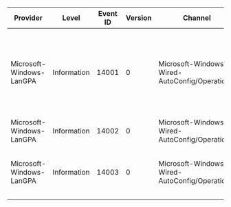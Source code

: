Provider                  |  Level        |  Event ID  |  Version  |  Channel                                         |  Task  |  Opcode  |  Keyword  |  Message
--------------------------|---------------|------------|-----------|--------------------------------------------------|--------|----------|-----------|--------------------------------------------------------------------------------------------------------------------------------------------------------------------------------------------------------------------------------------------------------------------------------
Microsoft-Windows-LanGPA  |  Information  |  14001     |  0        |  Microsoft-Windows-Wired-AutoConfig/Operational  |        |          |           |  A {PolicyType} Wired Group Policy was applied to your computer.Wired Group Policy Name: {PolicyName}{PolicyNamePlaceholder}Applied settings:	AutoConfig Enabled: {AutoConfigEnabled}Wired Group Policy Summary	Profile applied:   {Profileapplied}	Reason Code:   {ReasonCode}
Microsoft-Windows-LanGPA  |  Information  |  14002     |  0        |  Microsoft-Windows-Wired-AutoConfig/Operational  |        |          |           |  Wired Group Policy has been removed from your computer.
Microsoft-Windows-LanGPA  |  Information  |  14003     |  0        |  Microsoft-Windows-Wired-AutoConfig/Operational  |        |          |           |  A {PolicyType} Wired Group Policy couldn't be applied to your computer.Wired Group Policy Name: {PolicyName}{PolicyNamePlaceholder}Reason Code: {ReasonCode}